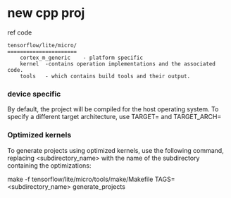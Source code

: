 # new cpp proj

ref code

```
tensorflow/lite/micro/
======================
    cortex_m_generic    - platform specific
    kernel  -contains operation implementations and the associated code.
    tools   - which contains build tools and their output.
```


### device specific

By default, the project will be compiled for the host operating system. To specify a different target architecture, use TARGET= and TARGET_ARCH=


### Optimized kernels

To generate projects using optimized kernels, use the following command, replacing <subdirectory_name> with the name of the subdirectory containing the optimizations:

make -f tensorflow/lite/micro/tools/make/Makefile TAGS=<subdirectory_name> generate_projects


